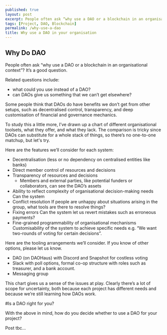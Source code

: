 ```yaml
---
published: true
layout: post
excerpt: People often ask “why use a DAO or a blockchain in an organisational context”?
tags: [Project, DAO, Blockchain]
permalink: /why-use-a-dao
title: Why use a DAO in your organisation
---
```

## Why Do DAO

People often ask “why use a DAO or a blockchain in an organisational context”? It’s a good question.

Related questions include:

- what could you use instead of a DAO?
- can DAOs give us something that we can’t get elsewhere?

Some people think that DAOs do have benefits we don’t get from other setups, such as decentralised control, transparency, and deep customisation of financial and governance mechanics.

To study this a little more, I’ve drawn up a chart of different organisational toolsets, what they offer, and what they lack. The comparison is tricky since DAOs can substitute for a whole stack of things, so there’s no one-to-one matchup, but let's try.

Here are the features we’ll consider for each system:

- Decentralisation (less or no dependency on centralised entities like banks)
- Direct member control of resources and decisions
- Transparency of resources and decisions
	- Members and external parties, like potential funders or collaborators, can see the DAO’s assets 
- Ability to reflect complexity of organisational decision-making needs
	Can the system 
- Conflict resolution
	If people are unhappy about situations arising in the group, what tools are there to resolve things?
- Fixing errors 
	Can the system let us revert mistakes such as erroneous payments?
- Fine-grained programmability of organisational mechanisms
	Customisability of the system to achieve specific needs e.g. “We want two-rounds of voting for certain decisions”.


Here are the tooling arrangements we’ll consider. If you know of other options, please let us know.

- DAO (on DAOHaus) with Discord and Snapshot for costless voting
- Slack with poll options, formal co-op structure with roles such as treasurer, and a bank account.
- Messaging group



This chart gives us a sense of the issues at play. Clearly there’s a lot of scope for uncertainty, both because each project has different needs and because we’re still learning how DAOs work.


#Is a DAO right for you?

With the above in mind, how do you decide whether to use a DAO for your project?



Post tbc…
